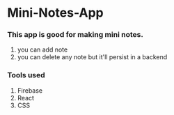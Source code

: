 # Mini-Notes-App
### This app is good for making mini notes.
1. you can add note
2. you can delete any note but it'll persist in a backend
### Tools used
1. Firebase
2. React
3. CSS
